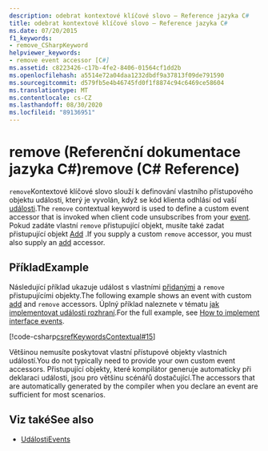 ```yaml
---
description: odebrat kontextové klíčové slovo – Reference jazyka C#
title: odebrat kontextové klíčové slovo – Reference jazyka C#
ms.date: 07/20/2015
f1_keywords:
- remove_CSharpKeyword
helpviewer_keywords:
- remove event accessor [C#]
ms.assetid: c8223426-c17b-4fe2-8406-01564cf1dd2b
ms.openlocfilehash: a5514e72a04daa1232dbdf9a37813f09de791590
ms.sourcegitcommit: d579fb5e4b46745fd0f1f8874c94c6469ce58604
ms.translationtype: MT
ms.contentlocale: cs-CZ
ms.lasthandoff: 08/30/2020
ms.locfileid: "89136951"
---
```

# <a name="remove-c-reference"></a><span data-ttu-id="417bf-103">remove (Referenční dokumentace jazyka C#)</span><span class="sxs-lookup"><span data-stu-id="417bf-103">remove (C# Reference)</span></span>

<span data-ttu-id="417bf-104">`remove`Kontextové klíčové slovo slouží k definování vlastního přístupového objektu události, který je vyvolán, když se kód klienta odhlásí od vaší [události](event.md).</span><span class="sxs-lookup"><span data-stu-id="417bf-104">The `remove` contextual keyword is used to define a custom event accessor that is invoked when client code unsubscribes from your [event](event.md).</span></span> <span data-ttu-id="417bf-105">Pokud zadáte vlastní `remove` přistupující objekt, musíte také zadat přistupující objekt [Add](add.md) .</span><span class="sxs-lookup"><span data-stu-id="417bf-105">If you supply a custom `remove` accessor, you must also supply an [add](add.md) accessor.</span></span>

## <a name="example"></a><span data-ttu-id="417bf-106">Příklad</span><span class="sxs-lookup"><span data-stu-id="417bf-106">Example</span></span>

<span data-ttu-id="417bf-107">Následující příklad ukazuje událost s vlastními [přidanými](add.md) a `remove` přistupujícími objekty.</span><span class="sxs-lookup"><span data-stu-id="417bf-107">The following example shows an event with custom [add](add.md) and `remove` accessors.</span></span> <span data-ttu-id="417bf-108">Úplný příklad naleznete v tématu [jak implementovat události rozhraní](../../programming-guide/events/how-to-implement-interface-events.md).</span><span class="sxs-lookup"><span data-stu-id="417bf-108">For the full example, see [How to implement interface events](../../programming-guide/events/how-to-implement-interface-events.md).</span></span>

 [!code-csharp[csrefKeywordsContextual#15](~/samples/snippets/csharp/VS_Snippets_VBCSharp/csrefKeywordsContextual/CS/csrefKeywordsContextual.cs#15)]

<span data-ttu-id="417bf-109">Většinou nemusíte poskytovat vlastní přístupové objekty vlastních událostí.</span><span class="sxs-lookup"><span data-stu-id="417bf-109">You do not typically need to provide your own custom event accessors.</span></span> <span data-ttu-id="417bf-110">Přistupující objekty, které kompilátor generuje automaticky při deklaraci události, jsou pro většinu scénářů dostačující.</span><span class="sxs-lookup"><span data-stu-id="417bf-110">The accessors that are automatically generated by the compiler when you declare an event are sufficient for most scenarios.</span></span>

## <a name="see-also"></a><span data-ttu-id="417bf-111">Viz také</span><span class="sxs-lookup"><span data-stu-id="417bf-111">See also</span></span>

- [<span data-ttu-id="417bf-112">Události</span><span class="sxs-lookup"><span data-stu-id="417bf-112">Events</span></span>](../../programming-guide/events/index.md)
